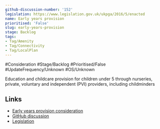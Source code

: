 ```yaml
---
github-discussion-number: '152'
legislation: https://www.legislation.gov.uk/ukpga/2016/5/enacted
name: Early years provision
prioritised: 'False'
slug: early-years-provision
stage: Backlog
tags:
- Tag/Amenity
- Tag/Connectivity
- Tag/LocalPlan
---
```


#Consideration #Stage/Backlog #Prioritised/False #UpdateFrequency/Unknown #OS/Unknown

Education and childcare provision for children under 5 through nurseries, private, voluntary and independent (PVI) providers, including childminders

## Links

* [Early years provision consideration](https://design.planning.data.gov.uk/planning-consideration/early-years-provision)
* [GitHub discussion](https://github.com/digital-land/data-standards-backlog/discussions/152)
* [Legislation](https://www.legislation.gov.uk/ukpga/2016/5/enacted)